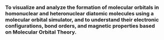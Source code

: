 ### To visualize and analyze the formation of molecular orbitals in homonuclear and heteronuclear diatomic molecules using a molecular orbital simulator, and to understand their electronic configurations, bond orders, and magnetic properties based on Molecular Orbital Theory.


